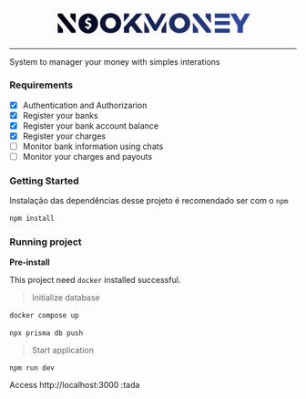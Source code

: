 <p align="center">
  <img src="https://github.com/acmesquita/nookmoney/blob/main/public/assets/logo.png" alt="nookmoney" width="350px" />
</p>

---

System to manager your money with simples interations

### Requirements

- [x] Authentication and Authorizarion
- [x] Register your banks
- [x] Register your bank account balance
- [x] Register your charges
- [ ] Monitor bank information using chats
- [ ] Monitor your charges and payouts

### Getting Started

Instalação das dependências desse projeto é recomendado ser com o `npm`

```bash
npm install
```

### Running project

**Pre-install**

This project need `docker` installed successful.

> Initialize database

```bash
docker compose up
```
```
npx prisma db push
```

> Start application

```bash
npm run dev

```

Access http://localhost:3000 :tada
